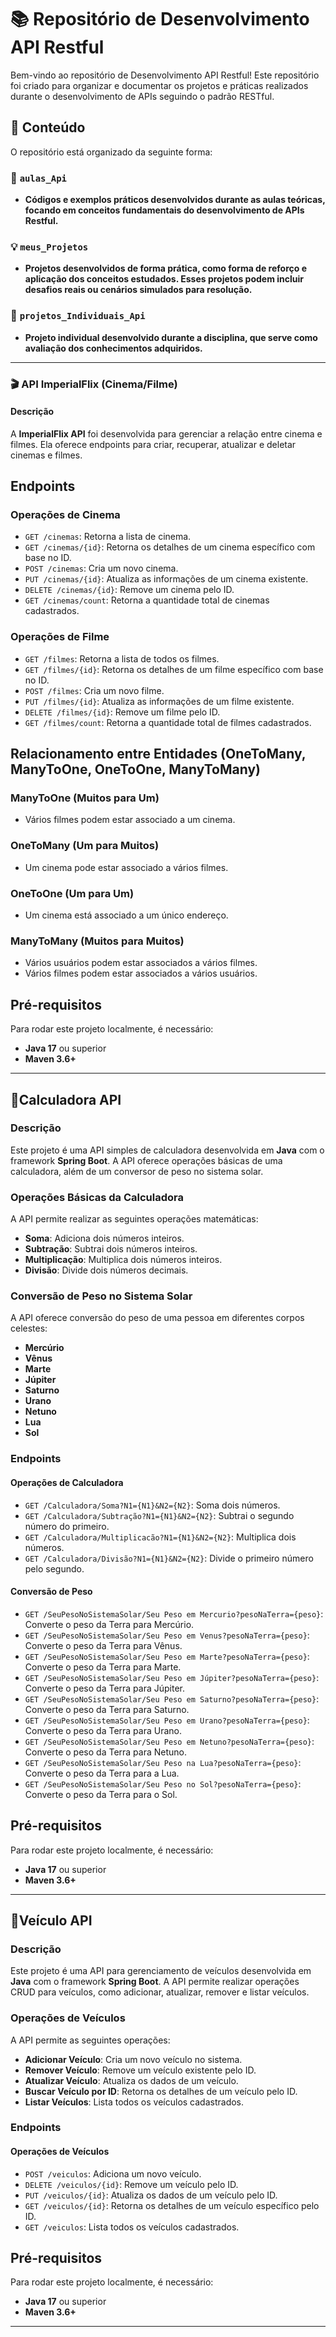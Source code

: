 # 📚 Repositório de Desenvolvimento API Restful

Bem-vindo ao repositório de Desenvolvimento API Restful! Este repositório foi criado para organizar e documentar os projetos e práticas realizados durante o desenvolvimento de APIs seguindo o padrão RESTful.

## 📑 Conteúdo

O repositório está organizado da seguinte forma:

### 📖 `aulas_Api`
- **Códigos e exemplos práticos desenvolvidos durante as aulas teóricas, focando em conceitos fundamentais do desenvolvimento de APIs Restful.**

### 💡 `meus_Projetos`
- **Projetos desenvolvidos de forma prática, como forma de reforço e aplicação dos conceitos estudados. Esses projetos podem incluir desafios reais ou cenários simulados para resolução.**

### 🚀 `projetos_Individuais_Api`
- **Projeto individual desenvolvido durante a disciplina, que serve como avaliação dos conhecimentos adquiridos.**

---

### 🎬 API ImperialFlix (Cinema/Filme)

#### Descrição

A **ImperialFlix API** foi desenvolvida para gerenciar a relação entre cinema e filmes. Ela oferece endpoints para criar, recuperar, atualizar e deletar cinemas e filmes.


## Endpoints

### Operações de Cinema

- `GET /cinemas`: Retorna a lista de cinema.
- `GET /cinemas/{id}`: Retorna os detalhes de um cinema específico com base no ID.
- `POST /cinemas`: Cria um novo cinema.
- `PUT /cinemas/{id}`: Atualiza as informações de um cinema existente.
- `DELETE /cinemas/{id}`: Remove um cinema pelo ID.
- `GET /cinemas/count`: Retorna a quantidade total de cinemas cadastrados.

### Operações de Filme

- `GET /filmes`: Retorna a lista de todos os filmes.
- `GET /filmes/{id}`: Retorna os detalhes de um filme específico com base no ID.
- `POST /filmes`: Cria um novo filme.
- `PUT /filmes/{id}`: Atualiza as informações de um filme existente.
- `DELETE /filmes/{id}`: Remove um filme pelo ID.
- `GET /filmes/count`: Retorna a quantidade total de filmes cadastrados.


## Relacionamento entre Entidades (OneToMany, ManyToOne, OneToOne, ManyToMany)

### ManyToOne (Muitos para Um)

- Vários filmes podem estar associado a um cinema.

### OneToMany (Um para Muitos)

- Um cinema pode estar associado a vários filmes.

### OneToOne (Um para Um)

- Um cinema está associado a um único endereço.

### ManyToMany (Muitos para Muitos)

- Vários usuários podem estar associados a vários filmes.
- Vários filmes podem estar associados a vários usuários.

## Pré-requisitos

Para rodar este projeto localmente, é necessário:

- **Java 17** ou superior
- **Maven 3.6+**

---

## 🔢Calculadora API

### Descrição
Este projeto é uma API simples de calculadora desenvolvida em **Java** com o framework **Spring Boot**. A API oferece operações básicas de uma calculadora, além de um conversor de peso no sistema solar.

### Operações Básicas da Calculadora
A API permite realizar as seguintes operações matemáticas:

- **Soma**: Adiciona dois números inteiros.
- **Subtração**: Subtrai dois números inteiros.
- **Multiplicação**: Multiplica dois números inteiros.
- **Divisão**: Divide dois números decimais.

### Conversão de Peso no Sistema Solar
A API oferece conversão do peso de uma pessoa em diferentes corpos celestes:

- **Mercúrio**
- **Vênus**
- **Marte**
- **Júpiter**
- **Saturno**
- **Urano**
- **Netuno**
- **Lua**
- **Sol**

### Endpoints

#### Operações de Calculadora

- `GET /Calculadora/Soma?N1={N1}&N2={N2}`: Soma dois números.
- `GET /Calculadora/Subtração?N1={N1}&N2={N2}`: Subtrai o segundo número do primeiro.
- `GET /Calculadora/Multiplicacão?N1={N1}&N2={N2}`: Multiplica dois números.
- `GET /Calculadora/Divisão?N1={N1}&N2={N2}`: Divide o primeiro número pelo segundo.

#### Conversão de Peso

- `GET /SeuPesoNoSistemaSolar/Seu Peso em Mercurio?pesoNaTerra={peso}`: Converte o peso da Terra para Mercúrio.
- `GET /SeuPesoNoSistemaSolar/Seu Peso em Venus?pesoNaTerra={peso}`: Converte o peso da Terra para Vênus.
- `GET /SeuPesoNoSistemaSolar/Seu Peso em Marte?pesoNaTerra={peso}`: Converte o peso da Terra para Marte.
- `GET /SeuPesoNoSistemaSolar/Seu Peso em Júpiter?pesoNaTerra={peso}`: Converte o peso da Terra para Júpiter.
- `GET /SeuPesoNoSistemaSolar/Seu Peso em Saturno?pesoNaTerra={peso}`: Converte o peso da Terra para Saturno.
- `GET /SeuPesoNoSistemaSolar/Seu Peso em Urano?pesoNaTerra={peso}`: Converte o peso da Terra para Urano.
- `GET /SeuPesoNoSistemaSolar/Seu Peso em Netuno?pesoNaTerra={peso}`: Converte o peso da Terra para Netuno.
- `GET /SeuPesoNoSistemaSolar/Seu Peso na Lua?pesoNaTerra={peso}`: Converte o peso da Terra para a Lua.
- `GET /SeuPesoNoSistemaSolar/Seu Peso no Sol?pesoNaTerra={peso}`: Converte o peso da Terra para o Sol.


## Pré-requisitos

Para rodar este projeto localmente, é necessário:

- **Java 17** ou superior
- **Maven 3.6+**

---

## 🚗Veículo API

### Descrição
Este projeto é uma API para gerenciamento de veículos desenvolvida em **Java** com o framework **Spring Boot**. A API permite realizar operações CRUD para veículos, como adicionar, atualizar, remover e listar veículos.

### Operações de Veículos
A API permite as seguintes operações:

- **Adicionar Veículo**: Cria um novo veículo no sistema.
- **Remover Veículo**: Remove um veículo existente pelo ID.
- **Atualizar Veículo**: Atualiza os dados de um veículo.
- **Buscar Veículo por ID**: Retorna os detalhes de um veículo pelo ID.
- **Listar Veículos**: Lista todos os veículos cadastrados.

### Endpoints

#### Operações de Veículos

- `POST /veiculos`: Adiciona um novo veículo.
- `DELETE /veiculos/{id}`: Remove um veículo pelo ID.
- `PUT /veiculos/{id}`: Atualiza os dados de um veículo pelo ID.
- `GET /veiculos/{id}`: Retorna os detalhes de um veículo específico pelo ID.
- `GET /veiculos`: Lista todos os veículos cadastrados.


## Pré-requisitos

Para rodar este projeto localmente, é necessário:

- **Java 17** ou superior
- **Maven 3.6+**

---
